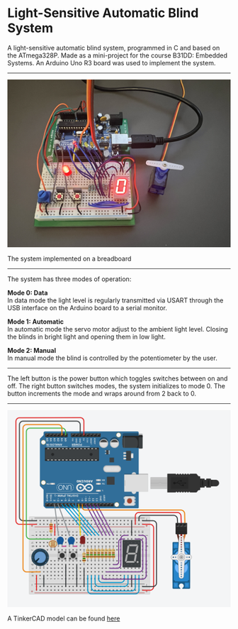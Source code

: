 # Light-Sensitive Automatic Blind System
  
A light-sensitive automatic blind system, programmed in C and based on the ATmega328P. Made as a mini-project for the course B31DD: Embedded Systems. An Arduino Uno R3 board was used to implement the system.

---

![Circuit](<./images/circuit.jpg>)

The system implemented on a breadboard

---

  
The system has three modes of operation:  
  
**Mode 0: Data**  
In data mode the light level is regularly transmitted via USART through the USB interface on the Arduino board to a serial monitor.  
  
**Mode 1: Automatic**  
In automatic mode the servo motor adjust to the ambient light level. Closing the blinds in bright light and opening them in low light.  
  
**Mode 2: Manual**  
In manual mode the blind is controlled by the potentiometer by the user.

---

  
The left button is the power button which toggles switches between on and off. The right button switches modes, the system initializes to mode 0. The button increments the mode and wraps around from 2 back to 0.

---

![TinkerCAD](<./images/tinkercad.png>)

A TinkerCAD model can be found [here](<https://www.tinkercad.com/things/5VIbyYFtjsR-light-sensitive-automatic-blind-controller?sharecode=qlA4HkZk9HUoG2sH1UysCUogZdNxzPJbQt4GY22zy7I>)  


